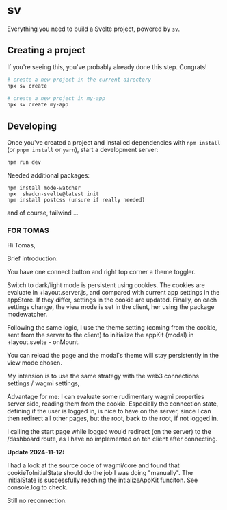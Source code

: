 # sv

Everything you need to build a Svelte project, powered by [`sv`](https://github.com/sveltejs/cli).

## Creating a project

If you're seeing this, you've probably already done this step. Congrats!

```bash
# create a new project in the current directory
npx sv create

# create a new project in my-app
npx sv create my-app
```

## Developing

Once you've created a project and installed dependencies with `npm install` (or `pnpm install` or `yarn`), start a development server:

```bash
npm run dev
```

Needed additional packages:
```npm install lucide-svelte
npm install mode-watcher
npx  shadcn-svelte@latest init
npm install postcss (unsure if really needed)
```
and of course, tailwind ...

### FOR TOMAS
Hi Tomas,

Brief introduction:

You have one connect button and right top corner a theme toggler.

Switch to dark/light mode is persistent using cookies. The cookies are evaluate in +layout.server.js, and compared with current app settings in the appStore. If they differ, settings in the cookie are updated. Finally, on each settings change, the view mode is set in the client, her using the package modewatcher.

Following the same logic, I use the theme setting (coming from the cookie, sent from the server to the client) to initialize the appKit (modal) in +layout.svelte - onMount.

You can reload the page and the modal`s theme will stay persistently in the view mode chosen.

My intension is to use the same strategy with the web3 connections settings / wagmi settings,

Advantage for me: I can evaluate some rudimentary wagmi properties server side, reading them from the cookie. Especially the connection state, defining if the user is logged in, is nice to have on the server, since I can then redirect all other pages, but the root, back to the root, if not logged in.

I calling the start page while logged would redirect (on the server) to the /dashboard route, as I have no implemented on teh client after connecting.

**Update 2024-11-12:**

I had a look at the source code of wagmi/core and found that cookieToInitialState should do the job I was doing "manually". The initialState is successfully reaching the intializeAppKit funciton. See console.log to check.

Still no reconnection.